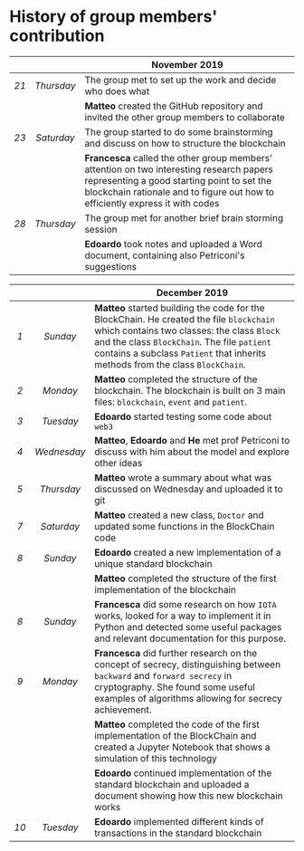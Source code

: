 # History of group members' contribution

|      |            | **November 2019**                                                                            |
|:----:|:----------:|----------------------------------------------------------------------------------------------|
| _21_ | _Thursday_ | The group met to set up the work and decide who does what                                    |
|      |            |  **Matteo** created the GitHub repository and invited the other group members to collaborate |
| _23_ | _Saturday_ | The group started to do some brainstorming and discuss on how to structure the blockchain    |
|      |            |  **Francesca** called the other group members' attention on two interesting research papers representing a      good starting point to set the blockchain rationale and to figure out how to efficiently express it with codes     |                                                   
| _28_ | _Thursday_ | The group met for another brief brain storming session                                       |
|      |            |  **Edoardo** took notes and uploaded a Word document, containing also Petriconi's suggestions|

|      |            | **December 2019**                                                                            |
|:----:|:----------:|----------------------------------------------------------------------------------------------|
| _1_  | _Sunday_   |  **Matteo** started building the code for the BlockChain. He created the file `blockchain` which contains two classes: the class `Block` and the class `BlockChain`. The file `patient` contains a subclass `Patient` that inherits methods from the class `BlockChain`. |
| _2_  | _Monday_   |  **Matteo** completed the structure of the blockchain. The blockchain is built on 3 main files: `blockchain`, `event` and `patient`. |
| _3_  | _Tuesday_  |  **Edoardo** started testing some code about `web3` |
| _4_  | _Wednesday_|  **Matteo**, **Edoardo** and **He** met prof Petriconi to discuss with him about the model and explore other ideas |
| _5_  | _Thursday_ |  **Matteo** wrote a summary about what was discussed on Wednesday and uploaded it to git |
| _7_  | _Saturday_ |  **Matteo** created a new class, `Doctor` and updated some functions in the BlockChain code |
| _8_  | _Sunday_   |  **Edoardo** created a new implementation of a unique standard blockchain |
|      |            |  **Matteo** completed the structure of the first implementation of the blockchain |
| _8_  | _Sunday_   |  **Francesca** did some research on how `IOTA` works, looked for a way to implement it in Python and detected some useful packages and relevant documentation for this purpose. |
| _9_  | _Monday_   |  **Francesca** did further research on the concept of secrecy, distinguishing between `backward` and `forward secrecy` in cryptography. She found some useful examples of algorithms allowing for secrecy achievement. |
|      |            |  **Matteo** completed the code of the first implementation of the BlockChain and created a Jupyter Notebook that shows a simulation of this technology |
|      |            |  **Edoardo** continued implementation of the standard blockchain and uploaded a document showing how this new blockchain works |  
| _10_  | _Tuesday_   |  **Edoardo** implemented different kinds of transactions in the standard blockchain |
